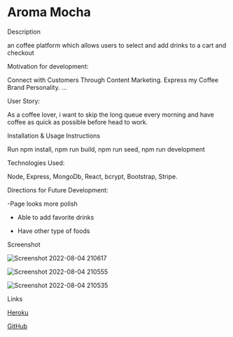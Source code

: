 # Aroma Mocha

Description

an coffee platform which allows users to select and add drinks to a cart and checkout

Motivation for development:

Connect with Customers Through Content Marketing. Express my Coffee Brand Personality. ...

User Story: 

As a coffee lover, i want to skip the long queue every morning and have coffee as quick as possible before head to work.

Installation & Usage Instructions

Run npm install, npm run build, npm run seed, npm run development

Technologies Used:

Node, Express, MongoDb, React, bcrypt, Bootstrap, Stripe.

Directions for Future Development:

-Page looks more polish

- Able to add favorite drinks

- Have other type of foods

Screenshot


![Screenshot 2022-08-04 210617](https://user-images.githubusercontent.com/98195209/182832628-6cc9155c-b3e4-4286-ab57-54c2f6c41958.png)

![Screenshot 2022-08-04 210555](https://user-images.githubusercontent.com/98195209/182832633-a73010c0-ce6b-4cf7-8e0d-0e85ca162389.png)

![Screenshot 2022-08-04 210535](https://user-images.githubusercontent.com/98195209/182832643-789b477c-9a3b-4ff9-b0a5-62094e7f87a3.png)


Links

[Heroku](https://lit-crag-66036.herokuapp.com/)

[GitHub](https://github.com/jackanhle/Aroma-Mocha)
